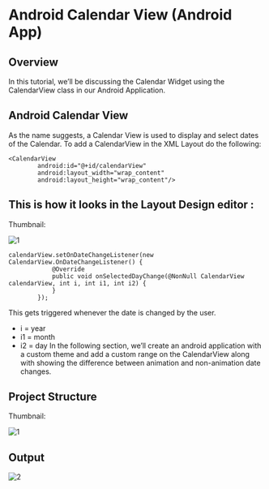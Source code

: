 # Android Calendar View (Android App)

## Overview
In this tutorial, we’ll be discussing the Calendar Widget using the CalendarView class in our Android Application.

## Android Calendar View
As the name suggests, a Calendar View is used to display and select dates of the Calendar. To add a CalendarView in the XML Layout do the following:
```
<CalendarView
        android:id="@+id/calendarView"
        android:layout_width="wrap_content"
        android:layout_height="wrap_content"/>
```

## This is how it looks in the Layout Design editor :
Thumbnail:

![1](https://journaldev.nyc3.digitaloceanspaces.com/2018/07/android-calendar-view-xml-design.png)

```
calendarView.setOnDateChangeListener(new CalendarView.OnDateChangeListener() {
            @Override
            public void onSelectedDayChange(@NonNull CalendarView calendarView, int i, int i1, int i2) {
            }
        });
 ```
 
This gets triggered whenever the date is changed by the user.

* i = year
* i1 = month
* i2 = day
In the following section, we’ll create an android application with a custom theme and add a custom range on the CalendarView along with showing the difference between animation and non-animation date changes.


## Project Structure

Thumbnail:

![1](https://journaldev.nyc3.digitaloceanspaces.com/2018/07/android-calendar-view-project-structure.png)

## Output

![2](https://journaldev.nyc3.digitaloceanspaces.com/2018/07/android-calendar-view-output.gif)
